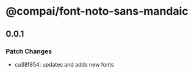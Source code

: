 # @compai/font-noto-sans-mandaic

## 0.0.1
### Patch Changes

- ca38f854: updates and adds new fonts
